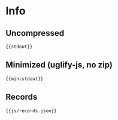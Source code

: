 # Info

## Uncompressed

```
{{stdout}}
```

## Minimized (uglify-js, no zip)

```
{{min:stdout}}
```

## Records

```
{{js/records.json}}
```
